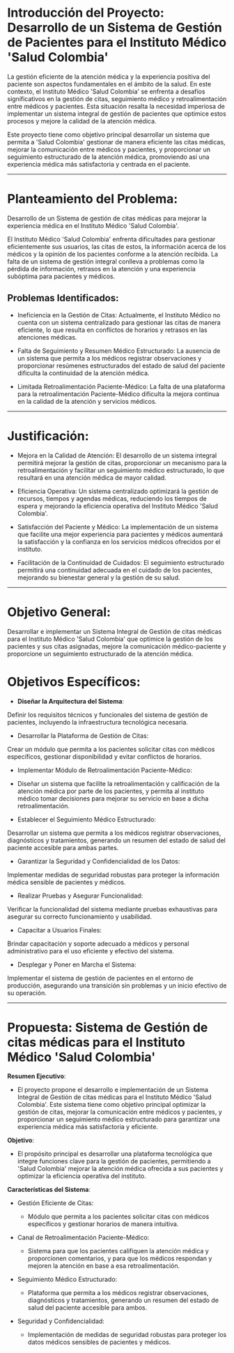 # Introducción del Proyecto: Desarrollo de un Sistema de Gestión de Pacientes para el Instituto Médico 'Salud Colombia'

La gestión eficiente de la atención médica y la experiencia positiva del
paciente son aspectos fundamentales en el ámbito de la salud. En este contexto,
el Instituto Médico 'Salud Colombia' se enfrenta a desafíos significativos en la
gestión de citas, seguimiento médico y retroalimentación entre médicos y
pacientes. Esta situación resalta la necesidad imperiosa de implementar un
sistema integral de gestión de pacientes que optimice estos procesos y mejore la
calidad de la atención médica.

Este proyecto tiene como objetivo principal desarrollar un sistema que permita a
'Salud Colombia' gestionar de manera eficiente las citas médicas, mejorar la
comunicación entre médicos y pacientes, y proporcionar un seguimiento
estructurado de la atención médica, promoviendo así una experiencia médica más
satisfactoria y centrada en el paciente.

---

# Planteamiento del Problema:

Desarrollo de un Sistema de gestión de citas médicas para mejorar la experiencia
médica en el Instituto Médico 'Salud Colombia'.

El Instituto Médico 'Salud Colombia' enfrenta dificultades para gestionar
eficientemente sus usuarios, las citas de estos, la información acerca de los
médicos y la opinión de los pacientes conforme a la atención recibida. La falta
de un sistema de gestión integral conlleva a problemas como la pérdida de
información, retrasos en la atención y una experiencia subóptima para pacientes
y médicos.

## Problemas Identificados:

- Ineficiencia en la Gestión de Citas: Actualmente, el Instituto Médico no
  cuenta con un sistema centralizado para gestionar las citas de manera
  eficiente, lo que resulta en conflictos de horarios y retrasos en las
  atenciones médicas.

- Falta de Seguimiento y Resumen Médico Estructurado: La ausencia de un sistema
  que permita a los médicos registrar observaciones y proporcionar resúmenes
  estructurados del estado de salud del paciente dificulta la continuidad de la
  atención médica.

- Limitada Retroalimentación Paciente-Médico: La falta de una plataforma para la
  retroalimentación Paciente-Médico dificulta la mejora continua en la calidad
  de la atención y servicios médicos.

---

# Justificación:

- Mejora en la Calidad de Atención: El desarrollo de un sistema integral
  permitirá mejorar la gestión de citas, proporcionar un mecanismo para la
  retroalimentación y facilitar un seguimiento médico estructurado, lo que
  resultará en una atención médica de mayor calidad.

- Eficiencia Operativa: Un sistema centralizado optimizará la gestión de
  recursos, tiempos y agendas médicas, reduciendo los tiempos de espera y
  mejorando la eficiencia operativa del Instituto Médico 'Salud Colombia'.

- Satisfacción del Paciente y Médico: La implementación de un sistema que
  facilite una mejor experiencia para pacientes y médicos aumentará la
  satisfacción y la confianza en los servicios médicos ofrecidos por el
  instituto.

- Facilitación de la Continuidad de Cuidados: El seguimiento estructurado
  permitirá una continuidad adecuada en el cuidado de los pacientes, mejorando
  su bienestar general y la gestión de su salud.

---

# Objetivo General:

Desarrollar e implementar un Sistema Integral de Gestión de citas médicas para
el Instituto Médico 'Salud Colombia' que optimice la gestión de los pacientes y
sus citas asignadas, mejore la comunicación médico-paciente y proporcione un
seguimiento estructurado de la atención médica.

# Objetivos Específicos:

- **Diseñar la Arquitectura del Sistema**:

Definir los requisitos técnicos y funcionales del sistema de gestión de
pacientes, incluyendo la infraestructura tecnológica necesaria.

- Desarrollar la Plataforma de Gestión de Citas:

Crear un módulo que permita a los pacientes solicitar citas con médicos
específicos, gestionar disponibilidad y evitar conflictos de horarios.

- Implementar Módulo de Retroalimentación Paciente-Médico:

- Diseñar un sistema que facilite la retroalimentación y calificación de la
  atención médica por parte de los pacientes, y permita al instituto médico
  tomar decisiones para mejorar su servicio en base a dicha retroalimentación.

- Establecer el Seguimiento Médico Estructurado:

Desarrollar un sistema que permita a los médicos registrar observaciones,
diagnósticos y tratamientos, generando un resumen del estado de salud del
paciente accesible para ambas partes.

- Garantizar la Seguridad y Confidencialidad de los Datos:

Implementar medidas de seguridad robustas para proteger la información médica
sensible de pacientes y médicos.

- Realizar Pruebas y Asegurar Funcionalidad:

Verificar la funcionalidad del sistema mediante pruebas exhaustivas para
asegurar su correcto funcionamiento y usabilidad.

- Capacitar a Usuarios Finales:

Brindar capacitación y soporte adecuado a médicos y personal administrativo para
el uso eficiente y efectivo del sistema.

- Desplegar y Poner en Marcha el Sistema:

Implementar el sistema de gestión de pacientes en el entorno de producción,
asegurando una transición sin problemas y un inicio efectivo de su operación.

---

# Propuesta: Sistema de Gestión de citas médicas para el Instituto Médico 'Salud Colombia'

**Resumen Ejecutivo**:

- El proyecto propone el desarrollo e implementación de un Sistema Integral de
  Gestión de citas médicas para el Instituto Médico 'Salud Colombia'. Este
  sistema tiene como objetivo principal optimizar la gestión de citas, mejorar
  la comunicación entre médicos y pacientes, y proporcionar un seguimiento
  médico estructurado para garantizar una experiencia médica más satisfactoria y
  eficiente.

**Objetivo**:

- El propósito principal es desarrollar una plataforma tecnológica que integre
  funciones clave para la gestión de pacientes, permitiendo a 'Salud Colombia'
  mejorar la atención médica ofrecida a sus pacientes y optimizar la eficiencia
  operativa del instituto.

**Características del Sistema**:

- Gestión Eficiente de Citas:

  - Módulo que permita a los pacientes solicitar citas con médicos específicos y
    gestionar horarios de manera intuitiva.

- Canal de Retroalimentación Paciente-Médico:

  - Sistema para que los pacientes califiquen la atención médica y proporcionen
    comentarios, y para que los médicos respondan y mejoren la atención en base
    a esa retroalimentación.

- Seguimiento Médico Estructurado:

  - Plataforma que permita a los médicos registrar observaciones, diagnósticos y
    tratamientos, generando un resumen del estado de salud del paciente
    accesible para ambos.

- Seguridad y Confidencialidad:

  - Implementación de medidas de seguridad robustas para proteger los datos
    médicos sensibles de pacientes y médicos.
